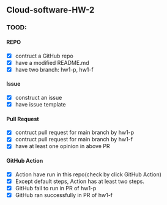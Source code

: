 ## Cloud-software-HW-2
### TOOD:
#### REPO
- [X] contruct a GitHub repo
- [X] have a modified README.md
- [X] have two branch: hw1-p, hw1-f
#### Issue
- [X] construct an issue
- [X] have issue template
#### Pull Request
- [X] contruct pull request for main branch by hw1-p
- [X] contruct pull request for main branch by hw1-f
- [X] have at least one opinion in above PR
#### GitHub Action
- [X] Action have run in this repo(check by click GitHub Action)
- [X] Except default steps, Action has at least two steps.
- [X] GitHub fail to run in PR of hw1-p
- [X] GitHub ran successfully in PR of hw1-f